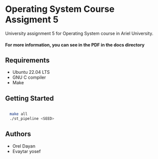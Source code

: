 # **Operating System Course Assigment 5**

University assignment 5 for Operating System course in Ariel University.

#### **__For more information, you can see in the PDF in the docs directory__**



## **Requirements**
- Ubuntu 22.04 LTS
- GNU C compiler
- Make

## **Getting Started**


```sh

  make all
  ./st_pipeline <SEED>
   ```

## **Authors**
- Orel Dayan
- Evaytar yosef



